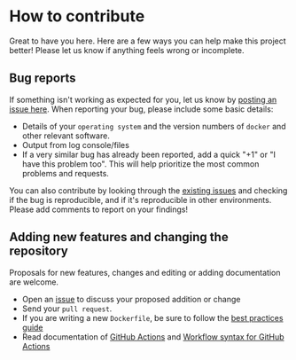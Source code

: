 # How to contribute

Great to have you here. Here are a few ways you can help make this project better! Please let us know if anything feels wrong or incomplete.

## Bug reports  

If something isn't working as expected for you, let us know by [posting an issue here](https://github.com/jaysnm/r-base/issues). When reporting your bug, please include some basic details:

- Details of your `operating system` and the version numbers of `docker` and other relevant software.
- Output from log console/files
- If a very similar bug has already been reported, add a quick "+1" or "I have this problem too". This will help prioritize the most common problems and requests.  
  
You can also contribute by looking through the [existing issues](https://github.com/jaysnm/r-base/issues) and checking if the bug is reproducible, and if it's reproducible in other environments. Please add comments to report on your findings!

## Adding new features and changing the repository  

Proposals for new features, changes and editing or adding documentation are welcome.  


- Open an [issue](https://github.com/jaysnm/r-base/issues) to discuss your proposed addition or change  
- Send your `pull request`. 
- If you are writing a new `Dockerfile`, be sure to follow the [best practices guide](https://docs.docker.com/develop/develop-images/dockerfile_best-practices/)
- Read documentation of [GitHub Actions](https://docs.github.com/en/actions) and [Workflow syntax for GitHub Actions](https://docs.github.com/en/actions/reference/workflow-syntax-for-github-actions)
